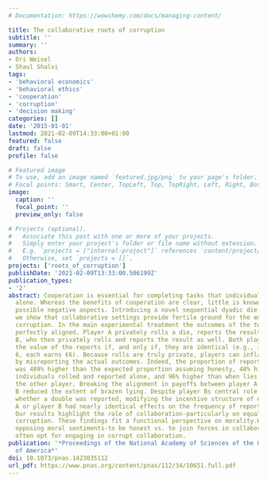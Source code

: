 ```yaml
---
# Documentation: https://wowchemy.com/docs/managing-content/

title: The collaborative roots of corruption
subtitle: ''
summary: ''
authors:
- Ori Weisel
- Shaul Shalvi
tags:
- 'behavioral economics'
- 'behavioral ethics'
- 'cooperation'
- 'corruption'
- 'decision making'
categories: []
date: '2015-01-01'
lastmod: 2021-02-09T14:33:00+01:00
featured: false
draft: false
profile: false

# Featured image
# To use, add an image named `featured.jpg/png` to your page's folder.
# Focal points: Smart, Center, TopLeft, Top, TopRight, Left, Right, BottomLeft, Bottom, BottomRight.
image:
  caption: ''
  focal_point: ''
  preview_only: false

# Projects (optional).
#   Associate this post with one or more of your projects.
#   Simply enter your project's folder or file name without extension.
#   E.g. `projects = ["internal-project"]` references `content/project/deep-learning/index.md`.
#   Otherwise, set `projects = []`.
projects: ['roots_of_corruption']
publishDate: '2021-02-09T13:33:00.506199Z'
publication_types:
- '2'
abstract: Cooperation is essential for completing tasks that individuals cannot accomplish
  alone. Whereas the benefits of cooperation are clear, little is known about its
  possible negative aspects. Introducing a novel sequential dyadic die-rolling paradigm,
  we show that collaborative settings provide fertile ground for the emergence of
  corruption. In the main experimental treatment the outcomes of the two players are
  perfectly aligned. Player A privately rolls a die, reports the result to player
  B, who then privately rolls and reports the result as well. Both players are paid
  the value of the reports if, and only if, they are identical (e.g., if both report
  6, each earns €6). Because rolls are truly private, players can inflate their profit
  by misreporting the actual outcomes. Indeed, the proportion of reported doubles
  was 489% higher than the expected proportion assuming honesty, 48% higher than when
  individuals rolled and reported alone, and 96% higher than when lies only benefited
  the other player. Breaking the alignment in payoffs between player A and player
  B reduced the extent of brazen lying. Despite player Bs central role in determining
  whether a double was reported, modifying the incentive structure of either player
  A or player B had nearly identical effects on the frequency of reported doubles.
  Our results highlight the role of collaboration-particularly on equal terms-in shaping
  corruption. These findings fit a functional perspective on morality.When facing
  opposing moral sentiments-to be honest vs. to join forces in collaboration-people
  often opt for engaging in corrupt collaboration.
publication: '*Proceedings of the National Academy of Sciences of the United States
  of America*'
doi: 10.1073/pnas.1423035112
url_pdf: https://www.pnas.org/content/pnas/112/34/10651.full.pdf
---
```

